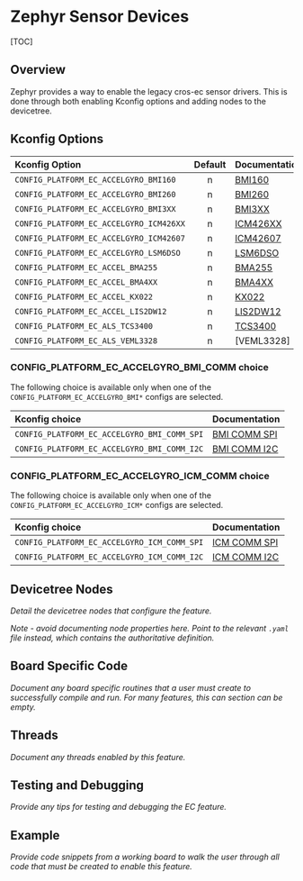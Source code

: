 # Zephyr Sensor Devices

[TOC]

## Overview

Zephyr provides a way to enable the legacy cros-ec sensor drivers. This is done
through both enabling Kconfig options and adding nodes to the devicetree.

## Kconfig Options

Kconfig Option                          | Default | Documentation
:-------------------------------------- | :-----: | :------------
`CONFIG_PLATFORM_EC_ACCELGYRO_BMI160`   | n       | [BMI160]
`CONFIG_PLATFORM_EC_ACCELGYRO_BMI260`   | n       | [BMI260]
`CONFIG_PLATFORM_EC_ACCELGYRO_BMI3XX`   | n       | [BMI3XX]
`CONFIG_PLATFORM_EC_ACCELGYRO_ICM426XX` | n       | [ICM426XX]
`CONFIG_PLATFORM_EC_ACCELGYRO_ICM42607` | n       | [ICM42607]
`CONFIG_PLATFORM_EC_ACCELGYRO_LSM6DSO`  | n       | [LSM6DSO]
`CONFIG_PLATFORM_EC_ACCEL_BMA255`       | n       | [BMA255]
`CONFIG_PLATFORM_EC_ACCEL_BMA4XX`       | n       | [BMA4XX]
`CONFIG_PLATFORM_EC_ACCEL_KX022`        | n       | [KX022]
`CONFIG_PLATFORM_EC_ACCEL_LIS2DW12`     | n       | [LIS2DW12]
`CONFIG_PLATFORM_EC_ALS_TCS3400`        | n       | [TCS3400]
`CONFIG_PLATFORM_EC_ALS_VEML3328`       | n       | [VEML3328]

### CONFIG_PLATFORM_EC_ACCELGYRO_BMI_COMM choice

The following choice is available only when one of the
`CONFIG_PLATFORM_EC_ACCELGYRO_BMI*` configs are selected.

Kconfig choice                              | Documentation
:------------------------------------------ | :------------
`CONFIG_PLATFORM_EC_ACCELGYRO_BMI_COMM_SPI` | [BMI COMM SPI]
`CONFIG_PLATFORM_EC_ACCELGYRO_BMI_COMM_I2C` | [BMI COMM I2C]

### CONFIG_PLATFORM_EC_ACCELGYRO_ICM_COMM choice

The following choice is available only when one of the
`CONFIG_PLATFORM_EC_ACCELGYRO_ICM*` configs are selected.

Kconfig choice                              | Documentation
:------------------------------------------ | :------------
`CONFIG_PLATFORM_EC_ACCELGYRO_ICM_COMM_SPI` | [ICM COMM SPI]
`CONFIG_PLATFORM_EC_ACCELGYRO_ICM_COMM_I2C` | [ICM COMM I2C]

## Devicetree Nodes

*Detail the devicetree nodes that configure the feature.*

*Note - avoid documenting node properties here.  Point to the relevant `.yaml`
file instead, which contains the authoritative definition.*

## Board Specific Code

*Document any board specific routines that a user must create to successfully
compile and run. For many features, this can section can be empty.*

## Threads

*Document any threads enabled by this feature.*

## Testing and Debugging

*Provide any tips for testing and debugging the EC feature.*

## Example

*Provide code snippets from a working board to walk the user through
all code that must be created to enable this feature.*

[BMI160]: https://source.chromium.org/chromiumos/chromiumos/codesearch/+/main:src/platform/ec/zephyr/Kconfig.sensor_devices?q=%22config%20PLATFORM_EC_ACCELGYRO_BMI160%22&ss=chromiumos
[BMI260]: https://source.chromium.org/chromiumos/chromiumos/codesearch/+/main:src/platform/ec/zephyr/Kconfig.sensor_devices?q=%22config%20PLATFORM_EC_ACCELGYRO_BMI260%22&ss=chromiumos
[BMI3XX]: https://source.chromium.org/chromiumos/chromiumos/codesearch/+/main:src/platform/ec/zephyr/Kconfig.sensor_devices?q=%22config%20PLATFORM_EC_ACCELGYRO_BMI3XX%22&ss=chromiumos
[BMI COMM SPI]: https://source.chromium.org/chromiumos/chromiumos/codesearch/+/main:src/platform/ec/zephyr/Kconfig.accelgyro_bmi?q=%22config%20PLATFORM_EC_ACCELGYRO_BMI_COMM_SPI%22&ss=chromiumos
[BMI COMM I2C]: https://source.chromium.org/chromiumos/chromiumos/codesearch/+/main:src/platform/ec/zephyr/Kconfig.accelgyro_bmi?q=%22config%20PLATFORM_EC_ACCELGYRO_BMI_COMM_I2C%22&ss=chromiumos

[ICM426XX]: https://source.chromium.org/chromiumos/chromiumos/codesearch/+/main:src/platform/ec/zephyr/Kconfig.sensor_devices?q=%22config%20PLATFORM_EC_ACCELGYRO_ICM426XX%22&ss=chromiumos
[ICM42607]: https://source.chromium.org/chromiumos/chromiumos/codesearch/+/main:src/platform/ec/zephyr/Kconfig.sensor_devices?q=%22config%20PLATFORM_EC_ACCELGYRO_ICM42607%22&ss=chromiumos
[ICM COMM SPI]: https://source.chromium.org/chromiumos/chromiumos/codesearch/+/main:src/platform/ec/zephyr/Kconfig.accelgyro_bmi?q=%22config%20PLATFORM_EC_ACCELGYRO_ICM_COMM_SPI%22&ss=chromiumos
[ICM COMM I2C]: https://source.chromium.org/chromiumos/chromiumos/codesearch/+/main:src/platform/ec/zephyr/Kconfig.accelgyro_bmi?q=%22config%20PLATFORM_EC_ACCELGYRO_ICM_COMM_I2C%22&ss=chromiumos

[LSM6DSO]: https://source.chromium.org/chromiumos/chromiumos/codesearch/+/main:src/platform/ec/zephyr/Kconfig.sensor_devices?q=%22config%20PLATFORM_EC_ACCELGYRO_LSM6DSO%22&ss=chromiumos

[BMA255]: https://source.chromium.org/chromiumos/chromiumos/codesearch/+/main:src/platform/ec/zephyr/Kconfig.sensor_devices?q=%22config%20PLATFORM_EC_ACCEL_BMA255%22&ss=chromiumos
[BMA4XX]: https://source.chromium.org/chromiumos/chromiumos/codesearch/+/main:src/platform/ec/zephyr/Kconfig.sensor_devices?q=%22config%20PLATFORM_EC_ACCEL_BMA4XX%22&ss=chromiumos

[KX022]: https://source.chromium.org/chromiumos/chromiumos/codesearch/+/main:src/platform/ec/zephyr/Kconfig.sensor_devices?q=%22config%20PLATFORM_EC_ACCEL_KX022%22&ss=chromiumos

[LIS2DW12]: https://source.chromium.org/chromiumos/chromiumos/codesearch/+/main:src/platform/ec/zephyr/Kconfig.sensor_devices?q=%22config%20PLATFORM_EC_ACCEL_LIS2DW12%22&ss=chromiumos

[TCS3400]: https://source.chromium.org/chromiumos/chromiumos/codesearch/+/main:src/platform/ec/zephyr/Kconfig.sensor_devices?q=%22config%20PLATFORM_EC_ALS_TCS3400%22&ss=chromiumos
